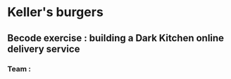 # Keller's burgers

## Becode exercise : building a Dark Kitchen online delivery service

### Team :

 

